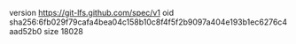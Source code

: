 version https://git-lfs.github.com/spec/v1
oid sha256:6fb029f79cafa4bea04c158b10c8f4f5f2b9097a404e193b1ec6276c4aad52b0
size 18028
